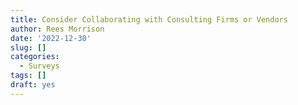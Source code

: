 ```yaml
---
title: Consider Collaborating with Consulting Firms or Vendors
author: Rees Morrison
date: '2022-12-30'
slug: []
categories:
  - Surveys
tags: []
draft: yes
---
```


